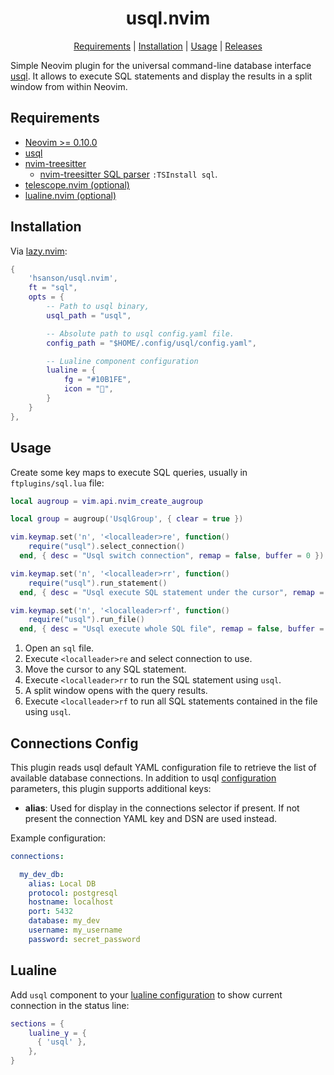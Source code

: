 <div align="center">

# usql.nvim

  <a href="#requirements" title="Requirements">Requirements</a> |
  <a href="#installation" title="Installation">Installation</a> |
  <a href="#usage" title="Usage">Usage</a> |
  <a href="https://github.com/hsanson/usql.nvim/releases" title="Releases">
  Releases</a>
</div>

<p></p>

Simple Neovim plugin for the universal command-line database interface [usql](https://github.com/xo/usql). It allows to execute SQL statements and display the results in a split window from within Neovim.

## Requirements

- [Neovim >= 0.10.0](https://github.com/neovim/neovim/releases)
- [usql](https://github.com/xo/usql)
- [nvim-treesitter](https://github.com/nvim-treesitter/nvim-treesitter)
  - [nvim-treesitter SQL parser](https://github.com/nvim-treesitter/nvim-treesitter?tab=readme-ov-file#supported-languages) `:TSInstall sql`.
- [telescope.nvim (optional)](https://github.com/nvim-telescope/telescope.nvim)
- [lualine.nvim (optional)](https://github.com/nvim-lualine/lualine.nvim)

## Installation

Via [lazy.nvim](https://github.com/folke/lazy.nvim):

```lua
{
    'hsanson/usql.nvim',
    ft = "sql",
    opts = {
        -- Path to usql binary,
        usql_path = "usql",

        -- Absolute path to usql config.yaml file.
        config_path = "$HOME/.config/usql/config.yaml",

        -- Lualine component configuration
        lualine = {
            fg = "#10B1FE",
            icon = "",
        }
    }
},
```

## Usage

Create some key maps to execute SQL queries, usually in `ftplugins/sql.lua` file:

```lua
local augroup = vim.api.nvim_create_augroup

local group = augroup('UsqlGroup', { clear = true })

vim.keymap.set('n', '<localleader>re', function()
    require("usql").select_connection()
  end, { desc = "Usql switch connection", remap = false, buffer = 0 })

vim.keymap.set('n', '<localleader>rr', function()
    require("usql").run_statement()
  end, { desc = "Usql execute SQL statement under the cursor", remap = false, buffer = 0 })

vim.keymap.set('n', '<localleader>rf', function()
    require("usql").run_file()
  end, { desc = "Usql execute whole SQL file", remap = false, buffer = 0 })
```

1. Open an `sql` file.
2. Execute `<localleader>re` and select connection to use.
3. Move the cursor to any SQL statement.
4. Execute `<localleader>rr` to run the SQL statement using `usql`.
5. A split window opens with the query results.
6. Execute `<localleader>rf` to run all SQL statements contained in the file using `usql`.

## Connections Config

This plugin reads usql default YAML configuration file to retrieve the list of
available database connections. In addition to usql
[configuration](https://github.com/xo/usql?tab=readme-ov-file#configuration)
parameters, this plugin supports additional keys:

* **alias**: Used for display in the connections selector if present. If not
  present the connection YAML key and DSN are used instead.

Example configuration:

```yaml
connections:

  my_dev_db:
    alias: Local DB
    protocol: postgresql
    hostname: localhost
    port: 5432
    database: my_dev
    username: my_username
    password: secret_password
```


## Lualine

Add `usql` component to your [lualine configuration](https://github.com/nvim-lualine/lualine.nvim?tab=readme-ov-file#default-configuration) to show current connection in
the status line:

```lua
sections = {
    lualine_y = {
      { 'usql' },
    },
}
```


